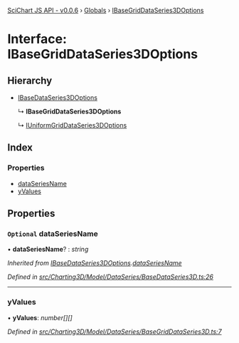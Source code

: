 [SciChart JS API - v0.0.6](../README.md) › [Globals](../globals.md) › [IBaseGridDataSeries3DOptions](ibasegriddataseries3doptions.md)

# Interface: IBaseGridDataSeries3DOptions

## Hierarchy

* [IBaseDataSeries3DOptions](ibasedataseries3doptions.md)

  ↳ **IBaseGridDataSeries3DOptions**

  ↳ [IUniformGridDataSeries3DOptions](iuniformgriddataseries3doptions.md)

## Index

### Properties

* [dataSeriesName](ibasegriddataseries3doptions.md#optional-dataseriesname)
* [yValues](ibasegriddataseries3doptions.md#yvalues)

## Properties

### `Optional` dataSeriesName

• **dataSeriesName**? : *string*

*Inherited from [IBaseDataSeries3DOptions](ibasedataseries3doptions.md).[dataSeriesName](ibasedataseries3doptions.md#optional-dataseriesname)*

*Defined in [src/Charting3D/Model/DataSeries/BaseDataSeries3D.ts:26](https://github.com/ABTSoftware/SciChart.Dev/blob/f6fba97af2/Web/src/SciChart/src/Charting3D/Model/DataSeries/BaseDataSeries3D.ts#L26)*

___

###  yValues

• **yValues**: *number[][]*

*Defined in [src/Charting3D/Model/DataSeries/BaseGridDataSeries3D.ts:7](https://github.com/ABTSoftware/SciChart.Dev/blob/f6fba97af2/Web/src/SciChart/src/Charting3D/Model/DataSeries/BaseGridDataSeries3D.ts#L7)*
